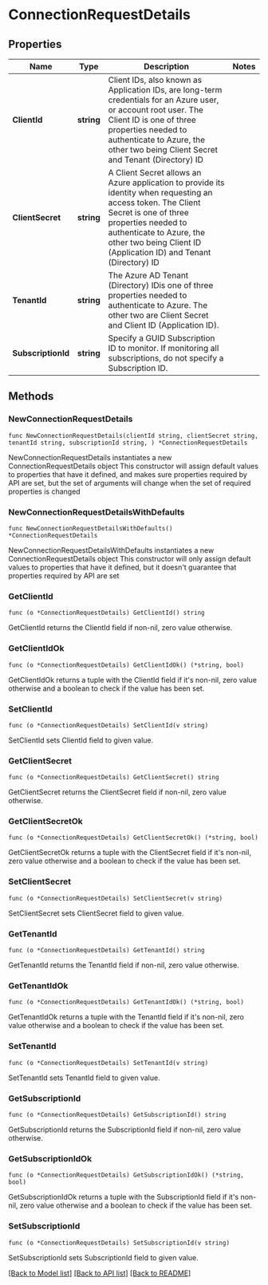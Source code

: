 # ConnectionRequestDetails

## Properties

Name | Type | Description | Notes
------------ | ------------- | ------------- | -------------
**ClientId** | **string** | Client IDs, also known as Application IDs, are long-term credentials for an Azure user, or account root user. The Client ID is one of three properties needed to authenticate to Azure, the other two being Client Secret and Tenant (Directory) ID | 
**ClientSecret** | **string** | A Client Secret allows an Azure application to provide its identity when requesting an access token. The Client Secret is one of three properties needed to authenticate to Azure, the other two being Client ID (Application ID) and Tenant (Directory) ID | 
**TenantId** | **string** | The Azure AD Tenant (Directory) IDis one of three properties needed to authenticate to Azure. The other two are Client Secret and Client ID (Application ID). | 
**SubscriptionId** | **string** | Specify a GUID Subscription ID to monitor. If monitoring all subscriptions, do not specify a Subscription ID. | 

## Methods

### NewConnectionRequestDetails

`func NewConnectionRequestDetails(clientId string, clientSecret string, tenantId string, subscriptionId string, ) *ConnectionRequestDetails`

NewConnectionRequestDetails instantiates a new ConnectionRequestDetails object
This constructor will assign default values to properties that have it defined,
and makes sure properties required by API are set, but the set of arguments
will change when the set of required properties is changed

### NewConnectionRequestDetailsWithDefaults

`func NewConnectionRequestDetailsWithDefaults() *ConnectionRequestDetails`

NewConnectionRequestDetailsWithDefaults instantiates a new ConnectionRequestDetails object
This constructor will only assign default values to properties that have it defined,
but it doesn't guarantee that properties required by API are set

### GetClientId

`func (o *ConnectionRequestDetails) GetClientId() string`

GetClientId returns the ClientId field if non-nil, zero value otherwise.

### GetClientIdOk

`func (o *ConnectionRequestDetails) GetClientIdOk() (*string, bool)`

GetClientIdOk returns a tuple with the ClientId field if it's non-nil, zero value otherwise
and a boolean to check if the value has been set.

### SetClientId

`func (o *ConnectionRequestDetails) SetClientId(v string)`

SetClientId sets ClientId field to given value.


### GetClientSecret

`func (o *ConnectionRequestDetails) GetClientSecret() string`

GetClientSecret returns the ClientSecret field if non-nil, zero value otherwise.

### GetClientSecretOk

`func (o *ConnectionRequestDetails) GetClientSecretOk() (*string, bool)`

GetClientSecretOk returns a tuple with the ClientSecret field if it's non-nil, zero value otherwise
and a boolean to check if the value has been set.

### SetClientSecret

`func (o *ConnectionRequestDetails) SetClientSecret(v string)`

SetClientSecret sets ClientSecret field to given value.


### GetTenantId

`func (o *ConnectionRequestDetails) GetTenantId() string`

GetTenantId returns the TenantId field if non-nil, zero value otherwise.

### GetTenantIdOk

`func (o *ConnectionRequestDetails) GetTenantIdOk() (*string, bool)`

GetTenantIdOk returns a tuple with the TenantId field if it's non-nil, zero value otherwise
and a boolean to check if the value has been set.

### SetTenantId

`func (o *ConnectionRequestDetails) SetTenantId(v string)`

SetTenantId sets TenantId field to given value.


### GetSubscriptionId

`func (o *ConnectionRequestDetails) GetSubscriptionId() string`

GetSubscriptionId returns the SubscriptionId field if non-nil, zero value otherwise.

### GetSubscriptionIdOk

`func (o *ConnectionRequestDetails) GetSubscriptionIdOk() (*string, bool)`

GetSubscriptionIdOk returns a tuple with the SubscriptionId field if it's non-nil, zero value otherwise
and a boolean to check if the value has been set.

### SetSubscriptionId

`func (o *ConnectionRequestDetails) SetSubscriptionId(v string)`

SetSubscriptionId sets SubscriptionId field to given value.



[[Back to Model list]](../README.md#documentation-for-models) [[Back to API list]](../README.md#documentation-for-api-endpoints) [[Back to README]](../README.md)



